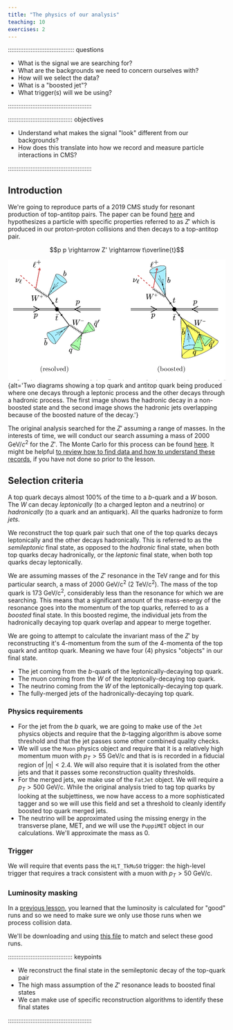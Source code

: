 ```yaml
---
title: "The physics of our analysis"
teaching: 10
exercises: 2
---
```


:::::::::::::::::::::::::::::::::::::: questions 

- What is the signal we are searching for?
- What are the backgrounds we need to concern ourselves with?
- How will we select the data?
- What is a "boosted jet"?
- What trigger(s) will we be using?

::::::::::::::::::::::::::::::::::::::::::::::::

::::::::::::::::::::::::::::::::::::: objectives

- Understand what makes the signal "look" different from our backgrounds?
- How does this translate into how we record and measure particle interactions in CMS?

::::::::::::::::::::::::::::::::::::::::::::::::

## Introduction

We're going to reproduce parts of a 2019 CMS study for resonant production of 
top-antitop pairs. The paper can be found [here](https://arxiv.org/pdf/1810.05905) and
hypothesizes a particle with specific properties referred to as $Z'$ which is
produced in our proton-proton collisions and then decays to a top-antitop pair. 

$$p p \rightarrow Z' \rightarrow t\overline{t}$$

![Representation of the resolved (left) and boosted (right) regimes of a top-quark pair decay. From the [thesis](https://www.semanticscholar.org/paper/Searches-for-top-antitop-quark-resonances-in-final-Missiroli/15209cea4bda62b56ca4e8f3bf856b8470b168e4) of M. Missiroli "Searches for top-antitop quark resonances in semileptonic final states with the CMS detector"](fig/boosted_top_decay.png){alt='Two diagrams showing a top quark and antitop quark being produced where one decays through a leptonic process and the other decays through a hadronic process. The first image shows the hadronic decay in a non-boosted state and the second image shows the hadronic jets overlapping because of the boosted nature of the decay.'}

The original analysis searched for the $Z'$ assuming a range of masses. In the interests
of time, we will conduct our search assuming a mass of 2000 GeV/$c^2$ for the $Z'$. The
Monte Carlo for this process can be found [here](https://opendata.cern.ch/record/75156).
It might be helpful 
[to review how to find data and how to understand these records](https://cms-opendata-workshop.github.io/workshop2024-lesson-dataset-scouting/instructor/index.html), 
if you have not done so prior to the lesson. 

## Selection criteria

A top quark decays almost 100% of the time to a $b$-quark and a $W$ boson. The $W$ can decay *leptonically* (to a charged lepton and a neutrino)
or *hadronically* (to a quark and an antiquark). All the quarks hadronize to form *jets*.

We reconstruct the top quark pair such that one of the top quarks decays leptonically and the other decays hadronically. This is
referred to as the *semileptonic* final state, as opposed to the *hadronic* final state, when both top quarks decay hadronically, 
 or the *leptonic* final state, when both top quarks decay leptonically. 

We are assuming masses of the $Z'$ resonance in the TeV range and for this particular search, a mass of 2000 GeV/c$^2$ (2 TeV/c$^2$).
The mass of the top quark is 173 GeV/c$^2$, considerably less than the resonance for which we are searching. This means
that a significant amount of the mass-energy of the resonance goes into the momentum of the top quarks, referred to as a *boosted* final state.
In this boosted regime, the individual jets from the hadronically decaying top quark overlap and appear to merge together. 

We are going to attempt to calculate the invariant mass of the $Z'$ by reconstructing it's 4-momentum from the sum of the 
4-momenta of the top quark and antitop quark. Meaning we have four (4) physics "objects" in our final state. 

* The jet coming from the $b$-quark of the leptonically-decaying top quark.
* The muon coming from the $W$ of the leptonically-decaying top quark.
* The neutrino coming from the $W$ of the leptonically-decaying top quark.
* The fully-merged jets of the hadronically-decaying top quark.

### Physics requirements 

* For the jet from the $b$ quark, we are going to make use of the `Jet` physics objects and require
that the $b$-tagging algorithm is above some threshold and that the jet passes some other combined quality checks.
* We will use the `Muon` physics object and require that it is a relatively high momentum muon with $p_T > 55$ GeV/c and that is is
recorded in a fiducial region of $|\eta| < 2.4$. We will also require that it is isolated from the other jets and that it passes
some reconstruction quality thresholds. 
* For the merged jets, we make use of the `FatJet` object. We will require a $p_T>500$ GeV/c. While the original analysis tried to tag
top quarks by looking at the subjettiness, we now have access to a more sophisticated tagger and so we will use this field and set
a threshold to cleanly identify boosted top quark merged jets.
* The neutrino will be approximated using the missing energy in the transverse plane, MET, and we will use the 
`PuppiMET` object in our calculations. We'll approximate the mass as 0. 

### Trigger

We will require that events pass the `HLT_TkMu50` trigger: the high-level trigger that requires a track consistent with a
muon with $p_T > 50$ GeV/c.

### Luminosity masking

In a [previous lesson](https://cms-opendata-workshop.github.io/workshop2024-lesson-triggers-lumi/instructor/index.html), 
you learned that the luminosity is calculated for "good" runs and so we need to make sure we only use those runs when we process
collision data. 

We'll be downloading and using [this file](https://opendata.cern.ch/record/14220/files/Cert_271036-284044_13TeV_Legacy2016_Collisions16_JSON.txt)
to match and select these good runs. 


::::::::::::::::::::::::::::::::::::: keypoints 

- We reconstruct the final state in the semileptonic decay of the top-quark pair
- The high mass assumption of the $Z'$ resonance leads to boosted final states
- We can make use of specific reconstruction algorithms to identify these final states

::::::::::::::::::::::::::::::::::::::::::::::::

[r-markdown]: https://rmarkdown.rstudio.com/
